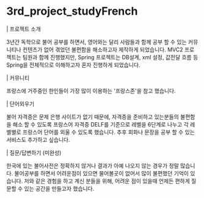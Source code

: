 # 3rd_project_studyFrench


| 프로젝트 소개

3년간 독학으로 불어 공부를 하면서, 영어와는 달리 사람들과 함께 공부 할 수 있는 커뮤니티나 컨텐츠가 없어
겪었던 불편함을 해소하고자 제작하게 되었습니다. MVC2 프로젝트는 팀원과 함께 진행했지만,
Spring 프로젝트는 DB설계, xml 설정, 값전달 흐름 등 Spring을 전체적으로 이해하고자 혼자 진행하게 되었습니다.

| 커뮤니티

프랑스에 거주중인 한인들이 가장 많이 이용하는 '프랑스존'을 참고 했습니다.

| 단어외우기 

불어 자격증은 문제 은행 사이트가 없기 때문에, 자격증을 준비하고 있는분들의 불편함을 해소 할 수 있도록
프랑스어 자격증 DELF를 기준으로 레벨을 6단계로 나누고 각 레벨별로 프랑스어 단어를 외울 수 있도록 했습니다.
추후 회화나 문장을 공부 할 수 있는 서비스도 추가하고 싶습니다.

| 질문/답변하기 (미완성)

한국에 있는 불어사전은 정확하지 않거나 결과가 아예 나오지 않는 경우가 정말 많습니다.
불어공부를 하면서 어려운점이 있으면 물어볼곳이 없어서 많이 불편했던 기억이 있습니다.
저와 같은 경험을 하고 계신 분들을 위해, 어려운 점이 있을때 언제든 편하게 질문할 수 있는 공간을 만들고자 했습니다.
